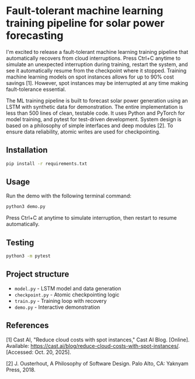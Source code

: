 # Fault-tolerant machine learning training pipeline for solar power forecasting

I'm excited to release a fault-tolerant machine learning training pipeline that automatically recovers from cloud interruptions. Press Ctrl+C anytime to simulate an unexpected interruption during training, restart the system, and see it automatically resume from the checkpoint where it stopped. Training machine learning models on spot instances allows for up to 90% cost savings [1]. However, spot instances may be interrupted at any time making fault-tolerance essential.

The ML training pipeline is built to forecast solar power generation using an LSTM with synthetic data for demonstration. The entire implementation is less than 500 lines of clean, testable code. It uses Python and PyTorch for model training, and pytest for test-driven development. System design is based on a philosophy of simple interfaces and deep modules [2]. To ensure data reliability, atomic writes are used for checkpointing.

## Installation
```bash
pip install -r requirements.txt
```

## Usage

Run the demo with the following terminal command:
```bash
python3 demo.py
```

Press Ctrl+C at anytime to simulate interruption, then restart to resume automatically.

## Testing
```bash
python3 -m pytest
```

## Project structure

- `model.py` - LSTM model and data generation
- `checkpoint.py` - Atomic checkpointing logic
- `train.py` - Training loop with recovery
- `demo.py` - Interactive demonstration

## References

[1] Cast AI, "Reduce cloud costs with spot instances," Cast AI Blog. [Online]. Available: https://cast.ai/blog/reduce-cloud-costs-with-spot-instances/. [Accessed: Oct. 20, 2025].

[2] J. Ousterhout, A Philosophy of Software Design. Palo Alto, CA: Yaknyam Press, 2018.
